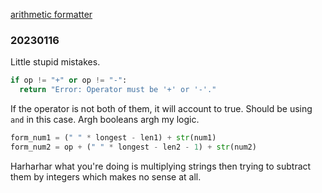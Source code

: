 [arithmetic formatter](./codingpractices/arithmetic_formatter.py)

### 20230116

Little stupid mistakes.

```python
if op != "+" or op != "-":
  return "Error: Operator must be '+' or '-'."
```
If the operator is not both of them, it will account to true. Should be using `and` in this case. Argh booleans argh my logic.

```python
form_num1 = (" " * longest - len1) + str(num1)
form_num2 = op + (" " * longest - len2 - 1) + str(num2)
```
Harharhar what you're doing is multiplying strings then trying to subtract them by integers which makes no sense at all.
